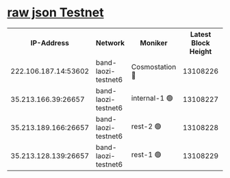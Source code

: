 
[raw json Testnet](https://rpc-check.bandt.stavr.tech/bandt/rpcbandt_result.json)
=

<table><tr><th>IP-Address</th><th>Network</th><th>Moniker</th><th>Latest Block Height</th><th>Earliest Block Height</th><th>Catching Up</th><th>Voting Power</th><th>Scan Time</th></tr><tr><td>222.106.187.14:53602</td><td>band-laozi-testnet6</td><td>Cosmostation 🔴</td><td>13108226</td><td>9380001</td><td>False</td><td>2203223</td><td>2023-11-21T01:13:31.993248551UTC</td></tr><tr><td>35.213.166.39:26657</td><td>band-laozi-testnet6</td><td>internal-1 🟢</td><td>13108227</td><td>13008227</td><td>False</td><td>0</td><td>2023-11-21T01:13:35.206942896UTC</td></tr><tr><td>35.213.189.166:26657</td><td>band-laozi-testnet6</td><td>rest-2 🟢</td><td>13108228</td><td>13008228</td><td>False</td><td>0</td><td>2023-11-21T01:13:36.380721361UTC</td></tr><tr><td>35.213.128.139:26657</td><td>band-laozi-testnet6</td><td>rest-1 🟢</td><td>13108229</td><td>13008229</td><td>False</td><td>0</td><td>2023-11-21T01:13:39.595679934UTC</td></tr></table>
